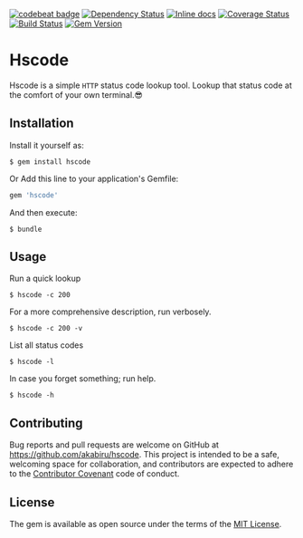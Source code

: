 [![codebeat badge](https://codebeat.co/badges/b4067adc-06cb-4142-a985-519555be3070)](https://codebeat.co/projects/github-com-akabiru-hscode) [![Dependency Status](https://gemnasium.com/badges/github.com/akabiru/hscode.svg)](https://gemnasium.com/github.com/akabiru/hscode) [![Inline docs](http://inch-ci.org/github/akabiru/hscode.svg?branch=master)](http://inch-ci.org/github/akabiru/hscode) [![Coverage Status](https://coveralls.io/repos/github/akabiru/hscode/badge.svg?branch=master)](https://coveralls.io/github/akabiru/hscode?branch=master) [![Build Status](https://travis-ci.org/akabiru/hscode.svg?branch=master)](https://travis-ci.org/akabiru/hscode) [![Gem Version](https://badge.fury.io/rb/hscode.svg)](https://badge.fury.io/rb/hscode)

# Hscode

Hscode is a simple `HTTP` status code lookup tool. Lookup that status code at the comfort of your own terminal.😎

## Installation

Install it yourself as:

    $ gem install hscode

Or Add this line to your application's Gemfile:

```ruby
gem 'hscode'
```

And then execute:

    $ bundle

## Usage

Run a quick lookup

    $ hscode -c 200

For a more comprehensive description, run verbosely.

    $ hscode -c 200 -v

List all status codes

    $ hscode -l

In case you forget something; run help.

    $ hscode -h


## Contributing

Bug reports and pull requests are welcome on GitHub at https://github.com/akabiru/hscode. This project is intended to be a safe, welcoming space for collaboration, and contributors are expected to adhere to the [Contributor Covenant](http://contributor-covenant.org) code of conduct.


## License

The gem is available as open source under the terms of the [MIT License](http://opensource.org/licenses/MIT).

